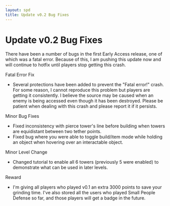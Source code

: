 ```yaml
---
layout: spd
title: Update v0.2 Bug Fixes
---
```


# Update v0.2 Bug Fixes

There have been a number of bugs in the first Early Access release, one of which was a fatal error. Because of this, I am pushing this update now and will continue to hotfix until players stop getting this crash.

Fatal Error Fix
* Several protections have been added to prevent the "Fatal error!" crash. For some reason, I cannot reproduce this problem but players are getting it consistently. I believe the source may be caused when an enemy is being accessed even though it has been destroyed. Please be patient when dealing with this crash and please report it if it persists.

Minor Bug Fixes
* Fixed inconsistency with pierce tower's line before building when towers are equidistant between two tether points.
* Fixed bug where you were able to toggle build/item mode while holding an object when hovering over an interactable object.

Minor Level Change
* Changed tutorial to enable all 6 towers (previously 5 were enabled) to demonstrate what can be used in later levels.

Reward
* I'm giving all players who played v0.1 an extra 3000 points to save your grinding time. I've also stored all the users who played Small People Defense so far, and those players will get a badge in the future.
